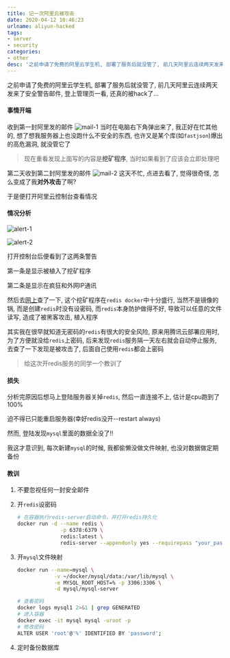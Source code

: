 ```yaml
---
title: 记一次阿里云被攻击
date: 2020-04-12 10:46:23
urlname: aliyun-hacked
tags: 
- server
- security
categories:
- other
desc: '之前申请了免费的阿里云学生机, 部署了服务后就没管了, 前几天阿里云连续两天发来了服务器有安全漏洞的安全警告邮件, 登上管理页一看, 还真的被hack了...'
---
```


之前申请了免费的阿里云学生机, 部署了服务后就没管了, 前几天阿里云连续两天发来了安全警告邮件, 登上管理页一看, 还真的被hack了...

<!--more-->

#### 事情开端

收到第一封阿里发的邮件
![mail-1](https://pic.rmb.bdstatic.com/bf8743473cee025d4c2bdc9523a93e5f.png)
当时在电脑右下角弹出来了, 我正好在忙其他的, 想了想我服务器上也没跑什么不安全的东西, 也许又是某个库(如`fastjson`)爆出的高危漏洞, 就没管它了

> 现在重看发现上面写的内容是**挖矿程序**, 当时如果看到了应该会立即处理吧

第二天收到第二封阿里发的邮件
![mail-2](https://pic.rmb.bdstatic.com/f9518a806696c111e4253d67b9fd65ae.png)
这天不忙, 点进去看了, 觉得很奇怪, 怎么变成了我**对外攻击**了啊?

于是便打开阿里云控制台查看情况

#### 情况分析

![alert-1](https://pic.rmb.bdstatic.com/eaa8ce2a19586e83a0d76fca536d2cb7.png)

![alert-2](https://pic.rmb.bdstatic.com/81adc00297cf1dae3a7d81d09458f259.png)

打开控制台后便看到了这两条警告

第一条是显示被植入了挖矿程序

第二条是显示在疯狂和外网IP通讯

然后去[网上](https://github.com/docker-library/redis/issues/217)查了一下, 这个挖矿程序在`redis docker`中十分盛行, 当然不是镜像的锅, 而是创建`redis`时没有设密码, 而`redis`本身防护做得不好, 导致可以任意的文件读写, 造成了被黑客攻击, 植入程序

其实我在很早就知道无密码的`redis`有很大的安全风险, 原来用腾讯云部署应用时, 为了方便就没给`redis`上密码, 后来发现`redis`服务隔一天左右就会自动停止服务, 去查了一下发现是被攻击了, 后面自己使用`redis`都会上密码

> 给这次开redis服务的同学一个教训了

#### 损失

分析完原因后想马上登陆服务器关掉`redis`, 然后一直连接不上, 估计是cpu跑到了100%

迫不得已只能重启服务器(幸好redis没开--restart always)

然而, 登陆发现`mysql`里面的数据全没了!!

我这才意识到, 每次新建`mysql`的时候, 我都偷懒没做文件映射, 也没对数据做定期备份

#### 教训

1. 不要忽视任何一封安全邮件
2. 开`redis`设密码

    ``` bash
    # 在容器执行redis-server启动命令，并打开redis持久化
    docker run -d --name redis \
                  -p 6378:6379 \ 
                  redis:latest \
                  redis-server --appendonly yes --requirepass "your_pass"
    ```

3. 开`mysql`文件映射

    ``` bash
    docker run --name=mysql \
                -v ~/docker/mysql/data:/var/lib/mysql \
                -e MYSQL_ROOT_HOST=% -p 3306:3306 \
                -d mysql/mysql-server

    # 查看密码
    docker logs mysql1 2>&1 | grep GENERATED
    # 进入容器
    docker exec -it mysql mysql -uroot -p
    # 修改密码
    ALTER USER 'root'@'%' IDENTIFIED BY 'password';
    ```

4. 定时备份数据库

